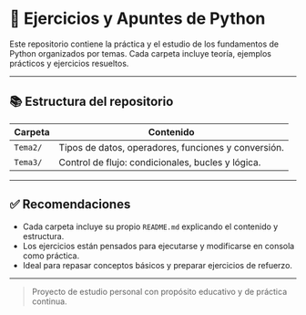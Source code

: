 # 🐍 Ejercicios y Apuntes de Python

Este repositorio contiene la práctica y el estudio de los fundamentos de Python organizados por temas. Cada carpeta incluye teoría, ejemplos prácticos y ejercicios resueltos.

---

## 📚 Estructura del repositorio

| Carpeta   | Contenido                                               |
|-----------|---------------------------------------------------------|
| `Tema2/`  | Tipos de datos, operadores, funciones y conversión.     |
| `Tema3/`  | Control de flujo: condicionales, bucles y lógica.       |

---

## ✅ Recomendaciones

- Cada carpeta incluye su propio `README.md` explicando el contenido y estructura.
- Los ejercicios están pensados para ejecutarse y modificarse en consola como práctica.
- Ideal para repasar conceptos básicos y preparar ejercicios de refuerzo.

---

> Proyecto de estudio personal con propósito educativo y de práctica continua.

